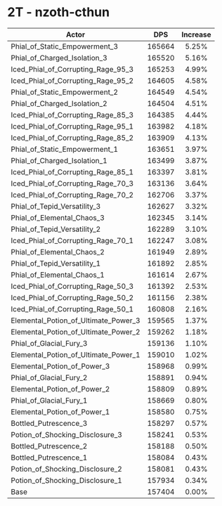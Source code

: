# 2T - nzoth-cthun
| Actor | DPS | Increase |
|---|:---:|:---:|
|Phial_of_Static_Empowerment_3|165664|5.25%|
|Phial_of_Charged_Isolation_3|165520|5.16%|
|Iced_Phial_of_Corrupting_Rage_95_3|165253|4.99%|
|Iced_Phial_of_Corrupting_Rage_95_2|164605|4.58%|
|Phial_of_Static_Empowerment_2|164549|4.54%|
|Phial_of_Charged_Isolation_2|164504|4.51%|
|Iced_Phial_of_Corrupting_Rage_85_3|164385|4.44%|
|Iced_Phial_of_Corrupting_Rage_95_1|163982|4.18%|
|Iced_Phial_of_Corrupting_Rage_85_2|163909|4.13%|
|Phial_of_Static_Empowerment_1|163651|3.97%|
|Phial_of_Charged_Isolation_1|163499|3.87%|
|Iced_Phial_of_Corrupting_Rage_85_1|163397|3.81%|
|Iced_Phial_of_Corrupting_Rage_70_3|163136|3.64%|
|Iced_Phial_of_Corrupting_Rage_70_2|162706|3.37%|
|Phial_of_Tepid_Versatility_3|162627|3.32%|
|Phial_of_Elemental_Chaos_3|162345|3.14%|
|Phial_of_Tepid_Versatility_2|162289|3.10%|
|Iced_Phial_of_Corrupting_Rage_70_1|162247|3.08%|
|Phial_of_Elemental_Chaos_2|161949|2.89%|
|Phial_of_Tepid_Versatility_1|161892|2.85%|
|Phial_of_Elemental_Chaos_1|161614|2.67%|
|Iced_Phial_of_Corrupting_Rage_50_3|161392|2.53%|
|Iced_Phial_of_Corrupting_Rage_50_2|161156|2.38%|
|Iced_Phial_of_Corrupting_Rage_50_1|160808|2.16%|
|Elemental_Potion_of_Ultimate_Power_3|159565|1.37%|
|Elemental_Potion_of_Ultimate_Power_2|159262|1.18%|
|Phial_of_Glacial_Fury_3|159136|1.10%|
|Elemental_Potion_of_Ultimate_Power_1|159010|1.02%|
|Elemental_Potion_of_Power_3|158968|0.99%|
|Phial_of_Glacial_Fury_2|158891|0.94%|
|Elemental_Potion_of_Power_2|158809|0.89%|
|Phial_of_Glacial_Fury_1|158669|0.80%|
|Elemental_Potion_of_Power_1|158580|0.75%|
|Bottled_Putrescence_3|158297|0.57%|
|Potion_of_Shocking_Disclosure_3|158241|0.53%|
|Bottled_Putrescence_2|158188|0.50%|
|Bottled_Putrescence_1|158084|0.43%|
|Potion_of_Shocking_Disclosure_2|158081|0.43%|
|Potion_of_Shocking_Disclosure_1|157934|0.34%|
|Base|157404|0.00%|
